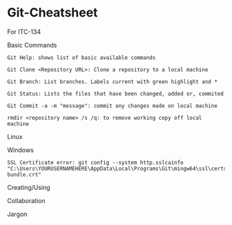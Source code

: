 # Git-Cheatsheet
For ITC-134

Basic Commands
    
    Git Help: shows list of basic available commands
    
    Git Clone <Repository URL>: Clone a repository to a local machine
    
    Git Branch: List branches. Labels current with green highlight and *
    
    Git Status: Lists the files that have been changed, added or, commited
    
    Git Commit -a -m "message": commit any changes made on local machine
    
    rmdir <repository name> /s /q: to remove working copy off local machine

Linux

Windows

    SSL Certificate error: git config --system http.sslcainfo "C:\Users\YOURUSERNAMEHERE\AppData\Local\Programs\Git\mingw64\ssl\certs\ca-bundle.crt"

Creating/Using

Collaboration

Jargon
